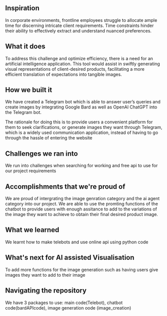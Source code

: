 ## Inspiration 
In corporate environments, frontline employees struggle to allocate ample time for discerning intricate client requirements. Time constraints hinder their ability to effectively extract and understand nuanced preferences.

## What it does
To address this challenge and optimize efficiency, there is a need for an artificial intelligence application. This tool would assist in swiftly generating visual representations of client-desired products, facilitating a more efficient translation of expectations into tangible images.​

## How we built it

We have created a Telegram bot which is able to answer user’s queries and create images by integrating Google Bard as well as OpenAI ChatGPT into the Telegram bot.​

​The rationale for doing this is to provide users a convenient platform for them to seek clarifications, or generate images they want through Telegram, which is a widely used communication application, instead of having to go through the hassle of entering the website

## Challenges we ran into
We run into challenges when searching for working and free api to use for our project requirements

## Accomplishments that we're proud of
We are proud of intergrating the image genration category and the ai agent category into our project. We are able to use the promting functions of the chatbot to provide users with enough assitance to add to the variations of the image they want to achieve to obtain their final desired product image.

## What we learned
We learnt how to make telebots and use online api using python code

## What's next for AI assisted Visualisation
To add more functions for the image generation such as having users give images they want to add to their image

## Navigating the repository
We have 3 packages to use: main code(Telebot), chatbot code(bardAPIcode), image generation oode (image_creation)
